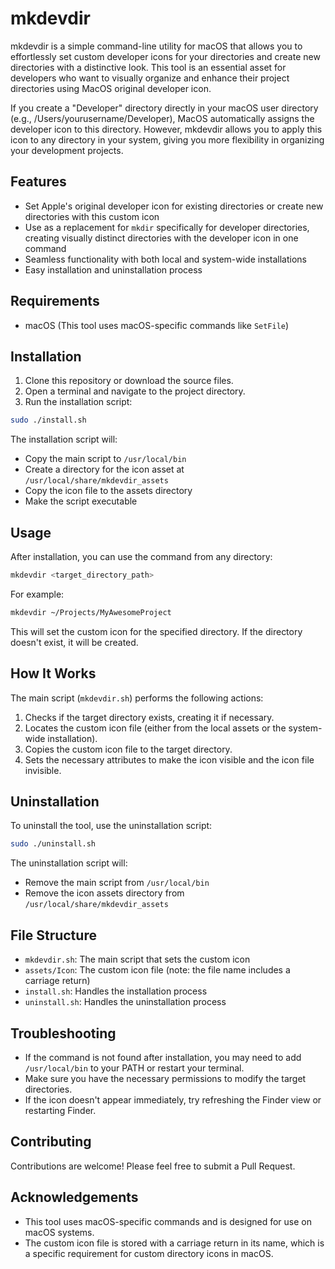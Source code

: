 # mkdevdir

mkdevdir is a simple command-line utility for macOS that allows you to effortlessly set custom developer icons for your directories and create new directories with a distinctive look. This tool is an essential asset for developers who want to visually organize and enhance their project directories using MacOS original developer icon.

If you create a "Developer" directory directly in your macOS user directory (e.g., /Users/yourusername/Developer), MacOS automatically assigns the developer icon to this directory. However, mkdevdir allows you to apply this icon to any directory in your system, giving you more flexibility in organizing your development projects.

## Features

- Set Apple's original developer icon for existing directories or create new directories with this custom icon
- Use as a replacement for `mkdir` specifically for developer directories, creating visually distinct directories with the developer icon in one command
- Seamless functionality with both local and system-wide installations
- Easy installation and uninstallation process

## Requirements

- macOS (This tool uses macOS-specific commands like `SetFile`)

## Installation

1. Clone this repository or download the source files.
2. Open a terminal and navigate to the project directory.
3. Run the installation script:

```bash
sudo ./install.sh
```

The installation script will:
- Copy the main script to `/usr/local/bin`
- Create a directory for the icon asset at `/usr/local/share/mkdevdir_assets`
- Copy the icon file to the assets directory
- Make the script executable

## Usage

After installation, you can use the command from any directory:

```bash
mkdevdir <target_directory_path>
```

For example:

```bash
mkdevdir ~/Projects/MyAwesomeProject
```

This will set the custom icon for the specified directory. If the directory doesn't exist, it will be created.

## How It Works

The main script (`mkdevdir.sh`) performs the following actions:

1. Checks if the target directory exists, creating it if necessary.
2. Locates the custom icon file (either from the local assets or the system-wide installation).
3. Copies the custom icon file to the target directory.
4. Sets the necessary attributes to make the icon visible and the icon file invisible.

## Uninstallation

To uninstall the tool, use the uninstallation script:

```bash
sudo ./uninstall.sh
```

The uninstallation script will:
- Remove the main script from `/usr/local/bin`
- Remove the icon assets directory from `/usr/local/share/mkdevdir_assets`

## File Structure

- `mkdevdir.sh`: The main script that sets the custom icon
- `assets/Icon`: The custom icon file (note: the file name includes a carriage return)
- `install.sh`: Handles the installation process
- `uninstall.sh`: Handles the uninstallation process

## Troubleshooting

- If the command is not found after installation, you may need to add `/usr/local/bin` to your PATH or restart your terminal.
- Make sure you have the necessary permissions to modify the target directories.
- If the icon doesn't appear immediately, try refreshing the Finder view or restarting Finder.

## Contributing

Contributions are welcome! Please feel free to submit a Pull Request.

## Acknowledgements

- This tool uses macOS-specific commands and is designed for use on macOS systems.
- The custom icon file is stored with a carriage return in its name, which is a specific requirement for custom directory icons in macOS.